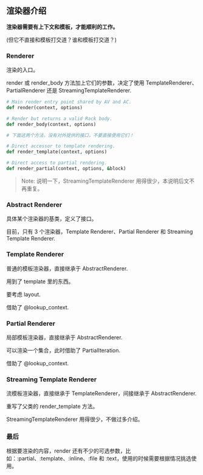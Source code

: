 ## 渲染器介绍

**渲染器需要有上下文和模板，才能顺利的工作。**

(但它不直接和模板打交道？谁和模板打交道？)

### Renderer

渲染的入口。

render 或 render_body 方法加上它们的参数，决定了使用 TemplateRenderer、PartialRenderer 还是 StreamingTemplateRenderer.

```ruby
# Main render entry point shared by AV and AC.
def render(context, options)

# Render but returns a valid Rack body.
def render_body(context, options)

# 下面这两个方法，没有对外提供的接口，不要直接使用它们！

# Direct accessor to template rendering.
def render_template(context, options)

# Direct access to partial rendering.
def render_partial(context, options, &block)
```

> Note: 说明一下，StreamingTemplateRenderer 用得很少，本说明后文不再重复。

### Abstract Renderer

具体某个渲染器的基类，定义了接口。

目前，只有 3 个渲染器，Template Renderer、Partial Renderer 和 Streaming Template Renderer.

### Template Renderer

普通的模板渲染器，直接继承于 AbstractRenderer.

用到了 template 里的东西。

要考虑 layout.

借助了 @lookup_context.

### Partial Renderer

局部模板渲染器，直接继承于 AbstractRenderer.

可以渲染一个集合，此时借助了 PartialIteration.

借助了 @lookup_context.

### Streaming Template Renderer

流模板渲染器，直接继承于 TemplateRenderer，间接继承于 AbstractRenderer.

重写了父类的 render_template 方法。

StreamingTemplateRenderer 用得很少，不做过多介绍。

### 最后

根据要渲染的内容，render 还有不少的可选参数，比如：:partial、:template、:inline、:file 和 :text，使用的时候需要根据情况挑选使用。

